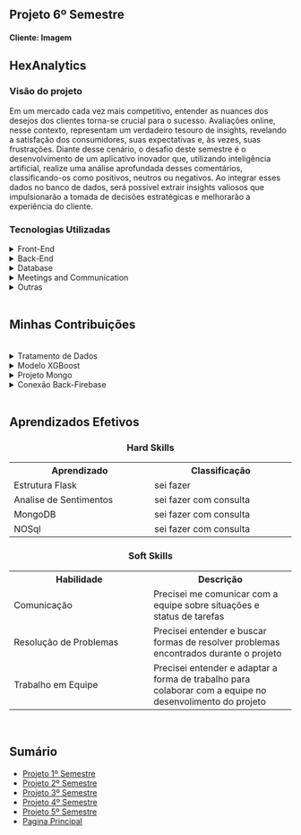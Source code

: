 <h2>Projeto 6º Semestre</h2>
<h4>Cliente: Imagem</h4>

<h2>HexAnalytics</h2>

<h3>Visão do projeto</h3>

<p>Em um mercado cada vez mais competitivo, entender as nuances dos desejos dos clientes torna-se crucial para o sucesso. Avaliações online, nesse contexto, representam um verdadeiro tesouro de insights, revelando a satisfação dos consumidores, suas expectativas e, às vezes, suas frustrações. Diante desse cenário, o desafio deste semestre é o desenvolvimento de um aplicativo inovador que, utilizando inteligência artificial, realize uma análise aprofundada desses comentários, classificando-os como positivos, neutros ou negativos. Ao integrar esses dados no banco de dados, será possível extrair insights valiosos que impulsionarão a tomada de decisões estratégicas e melhorarão a experiência do cliente.</p>


<h3>Tecnologias Utilizadas</h3>

<details>
<summary>Front-End</summary>

* [React](https://pt-br.legacy.reactjs.org/)
* [HTML](https://www.w3schools.com/html/)
* [CSS](https://www.w3schools.com/css/)

</details>

<details>
<summary>Back-End</summary>

- [Python](https://www.python.org/)
- [Flask](https://flask.palletsprojects.com/en/3.0.x/)
- [Jupyter](https://jupyter.org/)
- [XGBoost](https://xgboost.readthedocs.io/en/stable/)
</details>

<details>
<summary>Database</summary>

- [MongoDB](https://www.mongodb.com/atlas)
- [Firebase](https://firebase.google.com/?hl=pt-br)
</details>

<details>
<summary>Meetings and Communication</summary>

- [Discord](https://discord.com/?msclkid=b4f5af84b8f811ecbd81c127a0ae68a7)
- [Whatsapp](https://www.whatsapp.com/)
- [Slack](https://slack.com/intl/pt-br/?msclkid=c00e628eb8f811ecaef374bb86d7f056)
</details>


<details>
    <summary>Outras</summary>
    <br>

- [GitHub](https://github.com/)
- [Git](https://github.com/)
</details>

<br>


<h2>Minhas Contribuições</h2>
<br>

<details>
    <summary>Tratamento de Dados</summary>
    <p>Para treinar um modelo de aprendizagem de maquino é preciso preparar o dado e ajudei a fazer os passos pelo qual nossa base de treino passa</p>
    
```
  # Cria uma nova coluna para classificar entre comentários positivos(2), negativos(0) ou neutros(1) com base na nota:
dataset['feeling'] = np.where(dataset['overall_rating'] < 3, 0, np.where(dataset['overall_rating'] == 3, 1, 2))

# Mostra os primeiros registros do dataset
print("Primeiros registros do dataset:")
print(tabulate(dataset.head(10), headers='keys', tablefmt='pipe'))

# Criação da instância do lematizador e das stopwords
lemmatizer = WordNetLemmatizer()
stop_words = set(stopwords.words('portuguese'))

# Lista para armazenar os textos pré-processados
preprocessed_texts = []

# Itera sobre cada texto no dataset para pré-processamento
for text in dataset['review_text']:
    # Verifica se o texto é uma string
    if isinstance(text, str):
        # Converte para minúsculas
        text = text.lower()
        # Remove acentos
        text = ''.join(char for char in unicodedata.normalize('NFKD', text) if unicodedata.category(char) != 'Mn')
        # Remove números usando expressão regular
        text = re.sub(r'\d+', '', text)
        # Remove caracteres especiais (incluindo emojis)
        text = re.sub(r'[^\w\s]', '', text)
        # Remove pontuação
        text = text.translate(str.maketrans('', '', string.punctuation))
        # Remove espaços extras
        text = re.sub(r'\s+', ' ', text).strip()
        # Tokenização
        tokens = word_tokenize(text)
        # Lematização e remoção de stopwords
        tokens = [lemmatizer.lemmatize(word) for word in tokens if word.isalpha() and word.lower() not in stop_words]
        # Junta os tokens em texto novamente
        preprocessed_text = ' '.join(tokens)
        # Adiciona o texto pré-processado à lista
        preprocessed_texts.append(preprocessed_text)
    else:
        preprocessed_texts.append("")

# Substitui os textos originais pelos textos já preparados para análise
dataset['review_text'] = preprocessed_texts
```  
</details>

<details>
    <summary>Modelo XGBoost</summary>
    <p>O maior foco do projeto é a aprendizagem de maquina em analise de sentimentos, a equipe pesquisou e testou varios modelos e eu fiquei responsavel pelo XGBoost, que acabou sendo usando na versão final</p>
    
```
# Cria uma instância do modelo XGBoost
xgboost = xgb.XGBClassifier()

# Especifica o número de folds para a validação cruzada
num_folds = 5

#  Cria um objeto StratifiedKFold para garantir que as classes estejam balanceadas em cada divisão
kfold = StratifiedKFold(n_splits=num_folds, shuffle=True, random_state=42)

# Lista para armazenar as pontuações de acurácia de cada divisão (fold)
accuracy_scores = []

# Realiza a validação cruzada
for train_index, test_index in kfold.split(X_ngrams, Y):
    # Separa os dados em conjuntos de treino e teste para esta divisão
    X_train, X_test = X_ngrams[train_index], X_ngrams[test_index]
    Y_train, Y_test = Y[train_index], Y[test_index]

    # Calcula os pesos de amostra com base nas classes
    class_weights = np.zeros(len(Y_train))
    class_counts = np.bincount(Y_train)
    for i in range(len(class_counts)):
        class_weights[Y_train == i] = len(Y_train) / class_counts[i]
    
    # Treina o modelo XGBoost com pesos de amostra
    xgboost.fit(X_train, Y_train, sample_weight=class_weights)
```
</details>

<details>
    <summary>Projeto Mongo</summary>
    <p>Nesse semestre fomos introduzidos a bancos de dados não relacionais, eu fiquei encarregado de criar nosso projeto no Mongo Atlas e a pagina da wiki de como começar a usar a ferramenta</p>
    
* [Wiki Mongo projeto](https://github.com/GroupHextech/HEXTECH-API6sem/wiki/Mongo)
    
</details>

<details>
    <summary>Conexão Back-Firebase</summary>
    <p>Fui responsavel pela primeira versão da conexão com firebase e a aplicação, onde ele buscava as credenciais localmente e conectava com o cliente</p>
    
```
    cred = credentials.Certificate(
        os.path.join(
            os.path.dirname(__file__),
            r"D:\\Codigos\\Fatec\\api6\\firebase\\hex-imagem-firebase-adminsdk-us6mv-b020efced9.json"
        )
    )

    firebase_app = firebase_admin.initialize_app(cred)

    def init_firestore():
        fclient = firestore.client(app=firebase_app)
        return fclient

    fbd = firestore.client()
```
</details>

<br>
<h2>Aprendizados Efetivos</h2>

<h3 align="center"> Hard Skills </h3>

<table align="center">
    <tr>
      <th width="300px">Aprendizado</th>
      <th width="300px">Classificação</th>
    </tr>
    <tr>
      <td>Estrutura Flask</td>
      <td>sei fazer</td>
    </tr>
    <tr>
      <td>Analise de Sentimentos</td>
      <td>sei fazer com consulta</td>
    </tr>
    <tr>
      <td>MongoDB</td>
      <td>sei fazer com consulta</td>
    </tr>
     <tr>
      <td>NOSql</td>
      <td>sei fazer com consulta</td>
    </tr>
</table>

<h3 align="center"> Soft Skills </h3>

<table align="center">
    <tr>
      <th width="300px">Habilidade</th>
      <th width="300px">Descrição</th>
    </tr>
    <tr>
      <td>Comunicação</td>
      <td>Precisei me comunicar com a equipe sobre situações e status de tarefas</td>
    </tr>
    <tr>
      <td>Resolução de Problemas</td>
      <td>Precisei entender e buscar formas de resolver problemas encontrados durante o projeto</td>
    </tr>
    <tr>
      <td>Trabalho em Equipe</td>
      <td>Precisei entender e adaptar a forma de trabalho para colaborar com a equipe no desenvolimento do projeto</td>
    </tr>
</table>


<br>

<h2>Sumário</h2>

* [Projeto 1º Semestre](https://github.com/AugustoTSantos/PortifolioApis/tree/main/1Semestre)
* [Projeto 2º Semestre](https://github.com/AugustoTSantos/PortifolioApis/tree/main/2Semestre)
* [Projeto 3º Semestre](https://github.com/AugustoTSantos/PortifolioApis/tree/main/3Semestre)
* [Projeto 4º Semestre](https://github.com/AugustoTSantos/PortifolioApis/tree/main/4Semestre)
* [Projeto 5º Semestre](https://github.com/AugustoTSantos/PortifolioApis/tree/main/5Semestre)
* [Pagina Principal](https://github.com/AugustoTSantos/PortifolioApis/blob/main/README.md)
